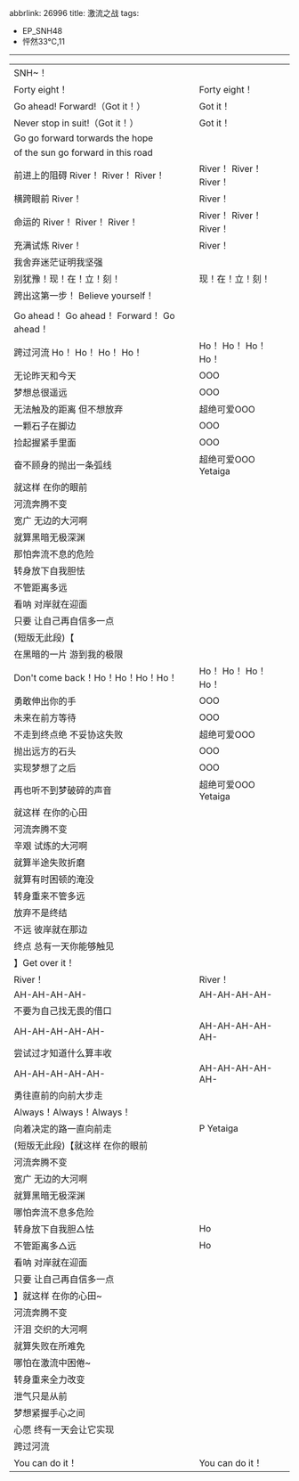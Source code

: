 abbrlink: 26996
title: 激流之战
tags:
  - EP_SNH48
  - 怦然33℃,11
---
|      |      |
|--|--|
|SNH~！|      |
|Forty eight！|Forty eight！|
|Go ahead! Forward!（Got it！）|Got it！|
|Never stop in suit!（Got it！）|Got it！|
|Go go forward torwards the hope|      |
|of the sun go forward in this road|      |
|前进上的阻碍 River！ River！ River！|River！ River！ River！|
|横跨眼前 River！|River！|
|命运的 River！ River！ River！|River！ River！ River！|
|充满试炼 River！|River！|
|我舍弃迷茫证明我坚强|      |
|别犹豫！现！在！立！刻！|现！在！立！刻！|
|跨出这第一步！ Believe yourself！|      |
|      |      |
|Go ahead！ Go ahead！ Forward！ Go ahead！|      |
|跨过河流 Ho！ Ho！ Ho！ Ho！|Ho！ Ho！ Ho！ Ho！|
|无论昨天和今天|OOO|
|梦想总很遥远|OOO|
|无法触及的距离 但不想放弃|超绝可爱OOO|
|一颗石子在脚边|OOO|
|捡起握紧手里面|OOO|
|奋不顾身的抛出一条弧线|超绝可爱OOO Yetaiga|
|就这样 在你的眼前|      |
|河流奔腾不变|      |
|宽广 无边的大河啊|      |
|就算黑暗无极深渊|      |
|那怕奔流不息的危险|      |
|转身放下自我胆怯|      |
|不管距离多远|      |
|看呐 对岸就在迎面|      |
|只要 让自己再自信多一点|      |
|(短版无此段)【|      |
|在黑暗的一片 游到我的极限|      |
|Don't come back！Ho！Ho！Ho！Ho！|Ho！ Ho！ Ho！ Ho！|
|勇敢伸出你的手|OOO|
|未来在前方等待|OOO|
|不走到终点绝 不妥协这失败|超绝可爱OOO|
|抛出远方的石头|OOO|
|实现梦想了之后|OOO|
|再也听不到梦破碎的声音|超绝可爱OOO Yetaiga|
|就这样  在你的心田|      |
|河流奔腾不变|      |
|辛艰 试炼的大河啊|      |
|就算半途失败折磨|      |
|就算有时困顿的淹没|      |
|转身重来不管多远|      |
|放弃不是终结|      |
|不远 彼岸就在那边|      |
|终点 总有一天你能够触见|      |
|】Get over it！|      |
|River！|River！|
|AH-AH-AH-AH-|AH-AH-AH-AH-|
|不要为自己找无畏的借口|      |
|AH-AH-AH-AH-AH-|AH-AH-AH-AH-AH-|
|尝试过才知道什么算丰收|      |
|AH-AH-AH-AH-AH-|AH-AH-AH-AH-AH-|
|勇往直前的向前大步走|      |
|Always！Always！Always！|      |
|向着决定的路一直向前走|P Yetaiga|
|(短版无此段)【就这样 在你的眼前|      |
|河流奔腾不变|      |
|宽广 无边的大河啊|      |
|就算黑暗无极深渊|      |
|哪怕奔流不息多危险|      |
|转身放下自我胆△怯|Ho|
|不管距离多△远|Ho|
|看呐 对岸就在迎面|      |
|只要 让自己再自信多一点|      |
|】就这样 在你的心田~|      |
|河流奔腾不变|      |
|汗泪 交织的大河啊|      |
|就算失败在所难免|      |
|哪怕在激流中困倦~|      |
|转身重来全力改变|      |
|泄气只是从前|      |
|梦想紧握手心之间|      |
|心愿 终有一天会让它实现|      |
|跨过河流|      |
|You can do it！|You can do it！|
